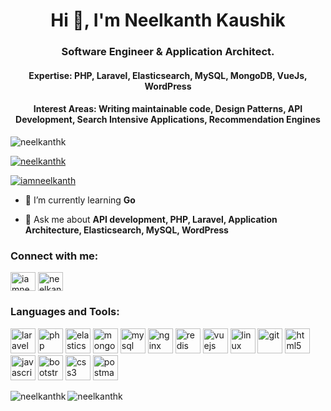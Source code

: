 <h1 align="center">Hi 👋, I'm Neelkanth Kaushik</h1>
<h3 align="center">Software Engineer & Application Architect.</h3><h4 align="center">Expertise: PHP, Laravel, Elasticsearch, MySQL, MongoDB, VueJs, WordPress</h4><h4 align="center">Interest Areas: Writing maintainable code, Design Patterns, API Development, Search Intensive Applications, Recommendation Engines</h4>

<p align="left"> <img src="https://komarev.com/ghpvc/?username=neelkanthk&label=Profile%20views&color=0e75b6&style=flat" alt="neelkanthk" /> </p>

<p align="left"> <a href="https://github.com/ryo-ma/github-profile-trophy"><img src="https://github-profile-trophy.vercel.app/?username=neelkanthk" alt="neelkanthk" /></a> </p>

<p align="left"> <a href="https://twitter.com/iamneelkanth" target="blank"><img src="https://img.shields.io/twitter/follow/iamneelkanth?logo=twitter&style=for-the-badge" alt="iamneelkanth" /></a> </p>

- 🌱 I’m currently learning **Go**

- 💬 Ask me about **API development, PHP, Laravel, Application Architecture, Elasticsearch, MySQL, WordPress**

<h3 align="left">Connect with me:</h3>
<p align="left">
<a href="https://twitter.com/iamneelkanth" target="blank"><img align="center" src="https://cdn.jsdelivr.net/npm/simple-icons@3.0.1/icons/twitter.svg" alt="iamneelkanth" height="30" width="40" /></a>
<a href="https://linkedin.com/in/neelkanthkaushik" target="blank"><img align="center" src="https://cdn.jsdelivr.net/npm/simple-icons@3.0.1/icons/linkedin.svg" alt="neelkanthkaushik" height="30" width="40" /></a>
</p>

<h3 align="left">Languages and Tools:</h3>
<p align="left"><a href="https://laravel.com/" target="_blank"><img src="https://devicons.github.io/devicon/devicon.git/icons/laravel/laravel-plain-wordmark.svg" alt="laravel" width="40" height="40"></a> <a href="https://www.php.net" target="_blank"><img src="https://devicons.github.io/devicon/devicon.git/icons/php/php-original.svg" alt="php" width="40" height="40"></a> <a href="https://www.elastic.co" target="_blank"><img src="https://www.vectorlogo.zone/logos/elastic/elastic-icon.svg" alt="elasticsearch" width="40" height="40"></a> <a href="https://www.mongodb.com/" target="_blank"><img src="https://devicons.github.io/devicon/devicon.git/icons/mongodb/mongodb-original-wordmark.svg" alt="mongodb" width="40" height="40"></a> <a href="https://www.mysql.com/" target="_blank"><img src="https://devicons.github.io/devicon/devicon.git/icons/mysql/mysql-original-wordmark.svg" alt="mysql" width="40" height="40"></a> <a href="https://www.nginx.com" target="_blank"><img src="https://devicons.github.io/devicon/devicon.git/icons/nginx/nginx-original.svg" alt="nginx" width="40" height="40"></a> <a href="https://redis.io" target="_blank"><img src="https://devicons.github.io/devicon/devicon.git/icons/redis/redis-original-wordmark.svg" alt="redis" width="40" height="40"></a> <a href="https://vuejs.org/" target="_blank"><img src="https://devicons.github.io/devicon/devicon.git/icons/vuejs/vuejs-original-wordmark.svg" alt="vuejs" width="40" height="40"></a> <a href="https://www.linux.org/" target="_blank"><img src="https://devicons.github.io/devicon/devicon.git/icons/linux/linux-original.svg" alt="linux" width="40" height="40"></a> <a href="https://git-scm.com/" target="_blank"><img src="https://www.vectorlogo.zone/logos/git-scm/git-scm-icon.svg" alt="git" width="40" height="40"></a> <a href="https://www.w3.org/html/" target="_blank"><img src="https://devicons.github.io/devicon/devicon.git/icons/html5/html5-original-wordmark.svg" alt="html5" width="40" height="40"></a> <a href="https://developer.mozilla.org/en-US/docs/Web/JavaScript" target="_blank"><img src="https://devicons.github.io/devicon/devicon.git/icons/javascript/javascript-original.svg" alt="javascript" width="40" height="40"></a> <a href="https://getbootstrap.com" target="_blank"><img src="https://devicons.github.io/devicon/devicon.git/icons/bootstrap/bootstrap-plain.svg" alt="bootstrap" width="40" height="40"></a> <a href="https://www.w3schools.com/css/" target="_blank"><img src="https://devicons.github.io/devicon/devicon.git/icons/css3/css3-original-wordmark.svg" alt="css3" width="40" height="40"></a> <a href="https://postman.com" target="_blank"><img src="https://www.vectorlogo.zone/logos/getpostman/getpostman-icon.svg" alt="postman" width="40" height="40"></a></p>

<p><img align="left" src="https://github-readme-stats.vercel.app/api/top-langs?username=neelkanthk&show_icons=true&locale=en&layout=compact" alt="neelkanthk" />

<img align="center" src="https://github-readme-stats.vercel.app/api?username=neelkanthk&show_icons=true&locale=en" alt="neelkanthk" /></p>

